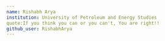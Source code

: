 ```yaml
---
name: Rishabh Arya
institution: University of Petroleum and Energy Studies
quote:If you think you can or you can't, You are right!! 
github_user: RishabhArya
---
```

